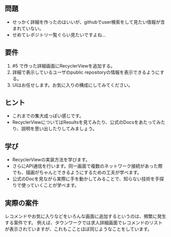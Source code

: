 ## 問題
- せっかく詳細を作ったのはいいが、githubでuser検索をして見たい情報が含まれていない。
- せめてレポジトリ一覧ぐらい見たいですよね...

## 要件
1. #5 で作った詳細画面にRecyclerViewを追加する。
2. 詳細で表示しているユーザのpublic repositoryの情報を表示できるようにする。
3. UIはお任せします。お気に入りの構成にしてみてください。


## ヒント
- これまでの集大成っぽい感じです。
- RecyclerViewについてはResultsを見てみたり、公式のDocsをあたってみたり、説明を思い出したりしてみましょう。

## 学び
- RecyclerViewの実装方法を学びます。
- さらにAPI通信を行います。同一画面で複数のネットワーク接続があった際でも、描画がちゃんとできるようにするための工夫が学べます。
- 公式のDocを見ながら実際に手を動かしてみることで、知らない技術を手探りで使っていくことが学べます。

## 実際の案件
レコメンドやお気に入りなどをいろんな画面に追加するというのは、頻繁に発生する案件です。
例えば、タウンワークでは求人詳細画面でレコメンドのリストが表示されていますが、これもこことほぼ同じようなことをしています。